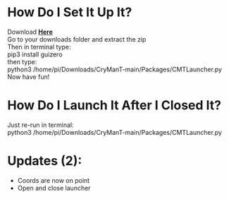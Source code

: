 # How Do I Set It Up It?</br>
Download <a href="https://github.com/RP400/CryManT/archive/refs/heads/main.zip">__Here__</a></br>
Go to your downloads folder and extract the zip</br>
Then in terminal type:</br>
pip3 install guizero</br>
then type:</br>
python3 /home/pi/Downloads/CryManT-main/Packages/CMTLauncher.py</br>
Now have fun!</br>

# How Do I Launch It After I Closed It?</br>
Just re-run in terminal:</br>
python3 /home/pi/Downloads/CryManT-main/Packages/CMTLauncher.py</br>

# Updates __(2)__:</br>
- Coords are now on point</br>
- Open and close launcher</br>

